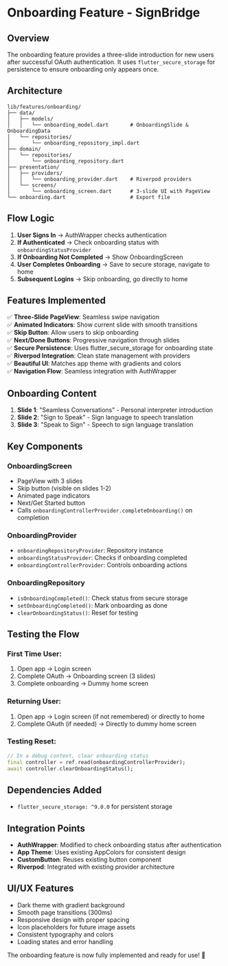 # Onboarding Feature - SignBridge

## Overview
The onboarding feature provides a three-slide introduction for new users after successful OAuth authentication. It uses `flutter_secure_storage` for persistence to ensure onboarding only appears once.

## Architecture
```
lib/features/onboarding/
├── data/
│   ├── models/
│   │   └── onboarding_model.dart       # OnboardingSlide & OnboardingData
│   └── repositories/
│       └── onboarding_repository_impl.dart
├── domain/
│   └── repositories/
│       └── onboarding_repository.dart
├── presentation/
│   ├── providers/
│   │   └── onboarding_provider.dart    # Riverpod providers
│   └── screens/
│       └── onboarding_screen.dart      # 3-slide UI with PageView
└── onboarding.dart                     # Export file
```

## Flow Logic
1. **User Signs In** → AuthWrapper checks authentication
2. **If Authenticated** → Check onboarding status with `onboardingStatusProvider`
3. **If Onboarding Not Completed** → Show OnboardingScreen
4. **User Completes Onboarding** → Save to secure storage, navigate to home
5. **Subsequent Logins** → Skip onboarding, go directly to home

## Features Implemented
✅ **Three-Slide PageView**: Seamless swipe navigation  
✅ **Animated Indicators**: Show current slide with smooth transitions  
✅ **Skip Button**: Allow users to skip onboarding  
✅ **Next/Done Buttons**: Progressive navigation through slides  
✅ **Secure Persistence**: Uses flutter_secure_storage for onboarding state  
✅ **Riverpod Integration**: Clean state management with providers  
✅ **Beautiful UI**: Matches app theme with gradients and colors  
✅ **Navigation Flow**: Seamless integration with AuthWrapper  

## Onboarding Content
1. **Slide 1**: "Seamless Conversations" - Personal interpreter introduction
2. **Slide 2**: "Sign to Speak" - Sign language to speech translation
3. **Slide 3**: "Speak to Sign" - Speech to sign language translation

## Key Components

### OnboardingScreen
- PageView with 3 slides
- Skip button (visible on slides 1-2)
- Animated page indicators
- Next/Get Started button
- Calls `onboardingControllerProvider.completeOnboarding()` on completion

### OnboardingProvider
- `onboardingRepositoryProvider`: Repository instance
- `onboardingStatusProvider`: Checks if onboarding completed
- `onboardingControllerProvider`: Controls onboarding actions

### OnboardingRepository
- `isOnboardingCompleted()`: Check status from secure storage
- `setOnboardingCompleted()`: Mark onboarding as done
- `clearOnboardingStatus()`: Reset for testing

## Testing the Flow

### First Time User:
1. Open app → Login screen
2. Complete OAuth → Onboarding screen (3 slides)
3. Complete onboarding → Dummy home screen

### Returning User:
1. Open app → Login screen (if not remembered) or directly to home
2. Complete OAuth (if needed) → Directly to dummy home screen

### Testing Reset:
```dart
// In a debug context, clear onboarding status
final controller = ref.read(onboardingControllerProvider);
await controller.clearOnboardingStatus();
```

## Dependencies Added
- `flutter_secure_storage: ^9.0.0` for persistent storage

## Integration Points
- **AuthWrapper**: Modified to check onboarding status after authentication
- **App Theme**: Uses existing AppColors for consistent design
- **CustomButton**: Reuses existing button component
- **Riverpod**: Integrated with existing provider architecture

## UI/UX Features
- Dark theme with gradient background
- Smooth page transitions (300ms)
- Responsive design with proper spacing
- Icon placeholders for future image assets
- Consistent typography and colors
- Loading states and error handling

The onboarding feature is now fully implemented and ready for use! 🎉
